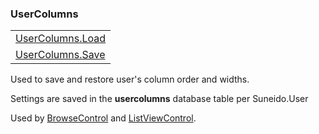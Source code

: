 ### UserColumns

|     |
| --- |
| [UserColumns.Load](<UserColumns/UserColumns.Load.md>) |
| [UserColumns.Save](<UserColumns/UserColumns.Save.md>) |



Used to save and restore user's column order and widths.

Settings are saved in the **usercolumns** database table per Suneido.User

Used by [BrowseControl](<BrowseControl.md>) and [ListViewControl](<ListViewControl.md>).